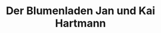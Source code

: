---
title: "Der Blumenladen Jan und Kai Hartmann"
url: /verden-aller/der-blumenladen-jan-und-kai-hartmann/
shop: Blumen
---